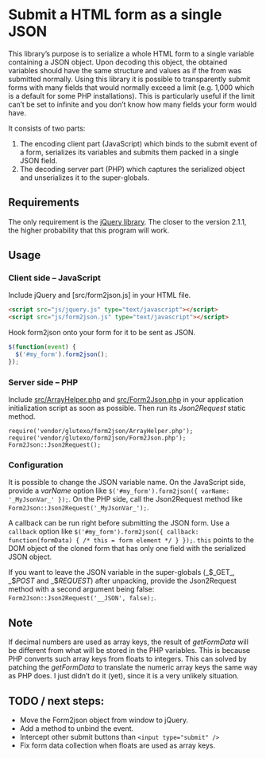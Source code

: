 # Submit a HTML form as a single JSON #

This library’s purpose is to serialize a whole HTML form to a single variable containing a JSON object. Upon decoding this object, the obtained variables should have the same structure and values as if the from was submitted normally. Using this library it is possible to transparently submit forms with many fields that would normally exceed a limit (e.g. 1,000 which is a default for some PHP installations). This is particularly useful if the limit can’t be set to infinite and you don’t know how many fields your form would have.

It consists of two parts:

1. The encoding client part (JavaScript) which binds to the submit event of a form, serializes its variables and submits them packed in a single JSON field.
2. The decoding server part (PHP) which captures the serialized object and unserializes it to the super-globals.

## Requirements ##

The only requirement is the [jQuery library](http://jquery.com/). The closer to the version 2.1.1, the higher probability that this program will work.

## Usage ##

### Client side – JavaScript ###

Include jQuery and [src/form2json.js] in your HTML file.

```html
<script src="js/jquery.js" type="text/javascript"></script>
<script src="js/form2json.js" type="text/javascript"></script>
```

Hook form2json onto your form for it to be sent as JSON.

```js
$(function(event) {
  $('#my_form').form2json();
});
```

### Server side – PHP ###

Include [src/ArrayHelper.php](https://github.com/Glutexo/form2json/blob/master/src/ArrayHelper.php) and [src/Form2Json.php](https://github.com/Glutexo/form2json/blob/master/src/Form2Json.php) in your application initialization script as soon as possible. Then run its _Json2Request_ static method.

```
require('vendor/glutexo/form2json/ArrayHelper.php');
require('vendor/glutexo/form2json/Form2Json.php');
Form2Json::Json2Request();
```

### Configuration ###

It is possible to change the JSON variable name. On the JavaScript side, provide a _varName_ option like `$('#my_form').form2json({ varName: '_MyJsonVar_' });`. On the PHP side, call the Json2Request method like `Form2Json::Json2Request('_MyJsonVar_');`.

A callback can be run right before submitting the JSON form. Use a `callback` option like `$('#my_form').form2json({ callback: function(formData) { /* this = form element */ } });`. `this` points to the DOM object of the cloned form that has only one field with the serialized JSON object.

If you want to leave the JSON variable in the super-globals (_$_GET_, _$_POST_ and _$_REQUEST_) after unpacking, provide the Json2Request method with a second argument being false: `Form2Json::Json2Request('__JSON', false);`.

## Note ##

If decimal numbers are used as array keys, the result of _getFormData_ will be different from what will be stored in the PHP variables. This is because PHP converts such array keys from floats to integers. This can solved by patching the _getFormData_ to translate the numeric array keys the same way as PHP does. I just didn’t do it (yet), since it is a very unlikely situation.

## TODO / next steps: ##

* Move the Form2json object from window to jQuery.
* Add a method to unbind the event.
* Intercept other submit buttons than `<input type="submit" />`
* Fix form data collection when floats are used as array keys.